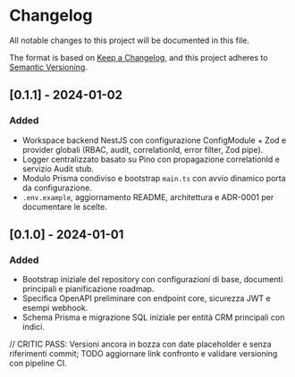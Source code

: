 # Changelog

All notable changes to this project will be documented in this file.

The format is based on [Keep a Changelog](https://keepachangelog.com/en/1.0.0/), and this project adheres to [Semantic Versioning](https://semver.org/spec/v2.0.0.html).

## [0.1.1] - 2024-01-02
### Added
- Workspace backend NestJS con configurazione ConfigModule + Zod e provider globali (RBAC, audit, correlationId, error filter, Zod pipe).
- Logger centralizzato basato su Pino con propagazione correlationId e servizio Audit stub.
- Modulo Prisma condiviso e bootstrap `main.ts` con avvio dinamico porta da configurazione.
- `.env.example`, aggiornamento README, architettura e ADR-0001 per documentare le scelte.

## [0.1.0] - 2024-01-01
### Added
- Bootstrap iniziale del repository con configurazioni di base, documenti principali e pianificazione roadmap.
- Specifica OpenAPI preliminare con endpoint core, sicurezza JWT e esempi webhook.
- Schema Prisma e migrazione SQL iniziale per entità CRM principali con indici.

// CRITIC PASS: Versioni ancora in bozza con date placeholder e senza riferimenti commit; TODO aggiornare link confronto e validare versioning con pipeline CI.
